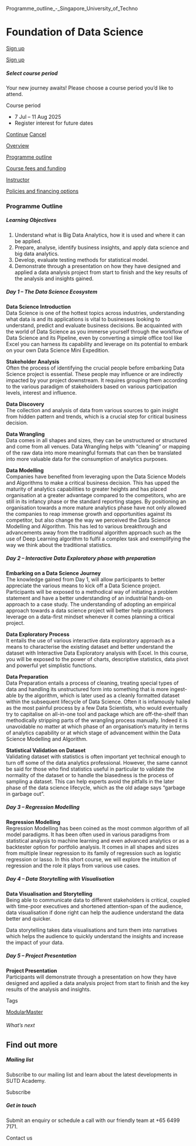 Programme_outline_-_Singapore_University_of_Techno



Foundation of Data Science
==========================

[Sign up](#popup-masthead)

[Sign up](#popup-masthead)

##### Select course period

Your new journey awaits! Please choose a course period you’d like to attend.

Course period

* 7 Jul – 11 Aug 2025
* Register interest for future dates

[Continue](#)
[Cancel](#)

[Overview](/course/foundation-of-data-science/#tabs)

[Programme outline](/course/foundation-of-data-science/programme-outline/#tabs)

[Course fees and funding](/course/foundation-of-data-science/course-fees-and-funding/#tabs)

[Instructor](/course/foundation-of-data-science/instructor/#tabs)

[Policies and financing options](/course/foundation-of-data-science/policies-and-financing-options/#tabs)

### Programme Outline

##### **Learning Objectives**

1. Understand what is Big Data Analytics, how it is used and where it can be applied.
2. Prepare, analyse, identify business insights, and apply data science and big data analytics.
3. Develop, evaluate testing methods for statistical model.
4. Demonstrate through a presentation on how they have designed and applied a data analysis project from start to finish and the key results of the analysis and insights gained.

##### Day 1 – The Data Science Ecosystem

**Data Science Introduction**  
Data Science is one of the hottest topics across industries, understanding what data is and its applications is vital to businesses looking to understand, predict and evaluate business decisions. Be acquainted with the world of Data Science as you immerse yourself through the workflow of Data Science and its Pipeline, even by converting a simple office tool like Excel you can harness its capability and leverage on its potential to embark on your own Data Science Mini Expedition.

**Stakeholder Analysis**  
Often the process of identifying the crucial people before embarking Data Science project is essential. These people may influence or are indirectly impacted by your project downstream. It requires grouping them according to the various paradigm of stakeholders based on various participation levels, interest and influence.

**Data Discovery**  
The collection and analysis of data from various sources to gain insight from hidden pattern and trends, which is a crucial step for critical business decision.

**Data Wrangling**  
Data comes in all shapes and sizes, they can be unstructured or structured and come from all venues. Data Wrangling helps with “cleaning” or mapping of the raw data into more meaningful formats that can then be translated into more valuable data for the consumption of analytics purposes.

**Data Modelling**  
Companies have benefited from leveraging upon the Data Science Models and Algorithms to make a critical business decision. This has upped the maturity of analytics capabilities to greater heights and has placed organisation at a greater advantage compared to the competitors, who are still in its infancy phase or the standard reporting stages. By positioning an organisation towards a more mature analytics phase have not only allowed the companies to reap immense growth and opportunities against its competitor, but also change the way we perceived the Data Science Modelling and Algorithm. This has led to various breakthrough and advancements away from the traditional algorithm approach such as the use of Deep Learning algorithm to fulfil a complex task and exemplifying the way we think about the traditional statistics.

##### Day 2 – Interactive Data Exploratory phase with preparation

**Embarking on a Data Science Journey**  
The knowledge gained from Day 1, will allow participants to better appreciate the various means to kick off a Data Science project. Participants will be exposed to a methodical way of initiating a problem statement and have a better understanding of an industrial hands-on approach to a case study. The understanding of adopting an empirical approach towards a data science project will better help practitioners leverage on a data-first mindset whenever it comes planning a critical project.

**Data Exploratory Process**  
It entails the use of various interactive data exploratory approach as a means to characterise the existing dataset and better understand the dataset with Interactive Data Exploratory analysis with Excel. In this course, you will be exposed to the power of charts, descriptive statistics, data pivot and powerful yet simplistic functions.

**Data Preparation**  
Data Preparation entails a process of cleaning, treating special types of data and handling its unstructured form into something that is more ingest-able by the algorithm, which is later used as a cleanly formatted dataset within the subsequent lifecycle of Data Science. Often it is infamously hailed as the most painful process by a few Data Scientists, who would eventually try to capitalise on all-in-one tool and package which are off-the-shelf than methodically stripping parts of the wrangling process manually. Indeed it is unavoidable no matter at which phase of an organisation’s maturity in terms of analytics capability or at which stage of advancement within the Data Science Modelling and Algorithm.

**Statistical Validation on Dataset**  
Validating dataset with statistics is often important yet technical enough to turn off some of the data analytics professional. However, the same cannot be said for those who find statistics useful in particular to validate the normality of the dataset or to handle the biasedness is the process of sampling a dataset. This can help experts avoid the pitfalls in the later phase of the data science lifecycle, which as the old adage says “garbage in garbage out”.

##### Day 3 – Regression Modelling

**Regression Modelling**  
Regression Modelling has been coined as the most common algorithm of all model paradigms. It has been often used in various paradigms from statistical analysis to machine learning and even advanced analytics or as a backtester option for portfolio analysis. It comes in all shapes and sizes from multiple linear regression to its family of regression such as logistic regression or lasso. In this short course, we will explore the intuition of regression and the role it plays from various use cases.

##### Day 4 – Data Storytelling with Visualisation

**Data Visualisation and Storytelling**  
Being able to communicate data to different stakeholders is critical, coupled with time-poor executives and shortened attention-span of the audience, data visualisation if done right can help the audience understand the data better and quicker.

Data storytelling takes data visualisations and turn them into narratives which helps the audience to quickly understand the insights and increase the impact of your data.

##### Day 5 – Project Presentation

**Project Presentation**  
Participants will demonstrate through a presentation on how they have designed and applied a data analysis project from start to finish and the key results of the analysis and insights.

Tags

[ModularMaster](/admissions/academy/courses-and-modules/?academy-type-course=792)

###### What’s next

Find out more
-------------

##### Mailing list

Subscribe to our mailing list and learn about the latest developments in SUTD Academy.

Subscribe

##### Get in touch

Submit an enquiry or schedule a call with our friendly team at +65 6499 7171.

Contact us

